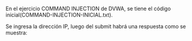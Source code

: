 En el ejercicio COMMAND INJECTION de DVWA, se tiene el código inicial(COMMAND-INJECTION-INICIAL.txt).


Se ingresa la dirección IP, luego del submit habrá una respuesta como se muestra: 


